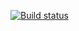 [![Build status](https://ci.appveyor.com/api/projects/status/tapdup8cjij8fo2f?svg=true)](https://ci.appveyor.com/project/shutnikmiit/ahjcodednd2)